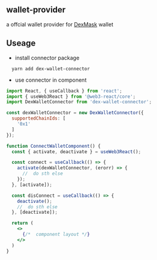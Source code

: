 ## wallet-provider

a offcial wallet provider for [DexMask](https://github.com/dex-zswap/dex-wallet) wallet


## Useage

- install connector package

```sheel
  yarn add dex-wallet-connector
```

- use connector in component

```jsx
import React, { useCallback } from 'react';
import { useWeb3React } from '@web3-react/core';
import DexWalletConnector from 'dex-wallet-connector';

const dexWalletConnector = new DexWalletConnector({
  supportedChainIds: [
    '0x1'
  ]
});

function ConnectWalletComponent() {
  const { activate, deactivate } = useWeb3React();

  const connect = useCallback(() => {
    activate(dexWalletConnector, (erorr) => {
      //  do sth else
    });
  }, [activate]);

  const disConnect = useCallback(() => {
    deactivate();
    //  do sth else
  }, [deactivate]);

  return (
    <>
      {/*  component layout */}
    </>
  )
}

```

